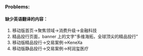 ### Problems:

#### 缺少英语翻译的内容：
1. 移动版首页->聚焦领域->消费升级->金融科技
2. 精品投行页面，banner 上的文字“多维海拓，全球顶尖的精品投行”
3. 移动版精品投行->交易案例->KeneXa
4. 移动版静品投行->交易案例->柯润玺医疗